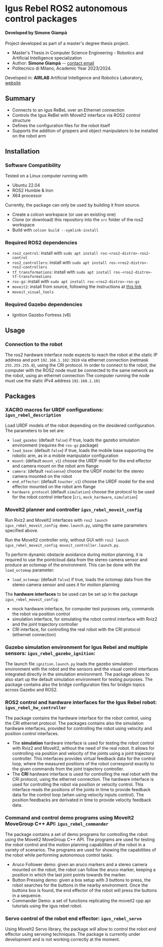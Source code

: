 # Igus Rebel ROS2 autonomous control packages

#### Developed by Simone Giampà

Project developed as part of a master's degree thesis project.

- Master's Thesis in Computer Science Engineering - Robotics and Artificial Intelligence specialization
- Author: __Simone Giampà__ -- [contact email](simone.giampa@mail.polimi.it)
- Politecnico di Milano, Academic Year 2023/2024.

Developed in: **AIRLAB** Artificial Intelligence and Robotics Laboratory, [website](https://airlab.deib.polimi.it/)

## Summary

* Connects to an igus ReBeL over an Ethernet connection
* Controls the Igus ReBel with MoveIt2 interface via ROS2 control structure
* Defines the configuration files for the robot itself
* Supports the addition of grippers and object manipulators to be installed on the robot arm

## Installation

### Software Compatibility

Tested on a Linux computer running with:
- Ubuntu 22.04
- ROS2 Humble & Iron
- X64 processor

Currently, the package can only be used by building it from source.

* Create a colcon workspace (or use an existing one)
* Clone (or download) this repository into the `src` folder of the ros2 workspace
* Build with `colcon build --symlink-install`

### Required ROS2 dependencies 

- `ros2_control`: install with `sudo apt install ros-<ros2-distro>-ros2-control`
- `ros2_controllers`: install with `sudo apt install ros-<ros2-distro>-ros2-controllers`
- `tf_transformations`: install with `sudo apt install ros-<ros2-distro>-tf-transformations`
- `ros-gz`: install with `sudo apt install ros-<ros2-distro>-ros-gz`
- `moveit2`: install from source, following the instructions at [this link](https://moveit.ros.org/install-moveit2/source/)
- `moveit_visual_tools`


### Required Gazebo dependencies

- Ignition Gazebo Fortress (v6)

## Usage

### Connection to the robot

The ros2 hardware interface node expects to reach the robot at the static IP address and port `192.168.1.102:3920` 
via ethernet connection (netmask `255.255.255.0`), using the CRI protocol. In order to connect to the robot, the computer with the
ROS2 node must be connected to the same network as the robot, using an ethernet connection
The computer running the node must use the static IPv4 address `192.168.1.101`

## Packages

### XACRO macros for URDF configurations: `igus_rebel_description`

Load URDF models of the robot depending on the desidered configuration. The parameters to be set are:
- `load_gazebo`: (default `false`) if true, loads the gazebo simulation environment (requires the `ros-gz` package)
- `load_base`: (default `false`) if true, loads the mobile base supporting the robotic arm, as in a mobile manipulator configuration
- `mount`: (default `mount_v1`) choose the URDF model for the end effector and camera mount on the robot arm flange
- `camera`: (default `realsense`) choose the URDF model for the stereo camera mounted on the robot
- `end_effector`: (default `toucher_v1`) choose the URDF model for the end effector mounted on the robot arm flange
- `hardware_protocol` (default `simulation`) choose the protocol to be used for the robot control interface [`cri`, `mock_hardware`, `simulation`]


### MoveIt2 planner and controller `igus_rebel_moveit_config`

Run Rviz2 and MoveIt2 interfaces with `ros2 launch igus_rebel_moveit_config demo.launch.py`, using the same parameters specified above.

Run the MoveIt2 controller only, without GUI with `ros2 launch igus_rebel_moveit_config moveit_controller.launch.py`.

To perform dynamic obstacle avoidance during motion planning, it is required to use the pointcloud data from the stereo camera sensor
and produce an octomap of the environment. This can be done with the `load_octomap` parameter:
- `load_octomap`: (default `false`) if true, loads the octomap data from the stereo camera sensor and uses it for motion planning

The **hardware interfaces** to be used can be set up in the package `igus_rebel_moveit_config`:
- mock hardware interface, for computer test purposes only, commands the robot via position control
- simulation interface, for simulating the robot control interface with Rviz2 and the joint trajectory controller
- CRI interface, for controlling the real robot with the CRI protocol (ethernet connection)

### Gazebo simulation environment for Igus Rebel and multiple sensors: `igus_rebel_gazebo_ignition`:

The launch file `ignition.launch.py` loads the gazebo simulation environment with the robot and the sensors and the visual control
interfaces integrated directly in the simulation environment. The package allows to also start up the default simulation environment for testing purposes.
The package contains also the bridge configuration files for bridgin topics across Gazebo and ROS2.

### ROS2 control and hardware interfaces for the Igus Rebel robot: `igus_rebel_hw_controller`

The package contains the hardware interface for the robot control, using the CRI ethernet protocol. 
The packages contains also the simulation hardware interfaces, provided for controlling the robot using velocity and position control interfaces. 

- The **simulation** hardware interface is used for testing the robot control with Rviz2 and MoveIt2, without the need of the real robot.
It allows for controlling via position and velocity of the joints using a joint trajectory controller. This interfaces provides virtual 
feedback data for the control loop, where the measured positions of the robot correspond exactly to the given commands from the
joint trajectory controller.
- The **CRI** hardware interface is used for controlling the real robot with the CRI protocol, using the ethernet connection. The
hardware interface is used for controlling the robot via position or velocity control. This interface reads the positions of the joints in time
to provide feedback data for the control loop (when using velocity inputs control). The position feedbacks are derivated in time to provide
velocity feedback data.

### Command and control demo programs using MoveIt2 MoveGroup C++ API: `igus_rebel_commander`

The package contains a set of demo programs for controlling the robot using the MoveIt2 MoveGroup C++ API. The programs are used for
testing the robot control and the motion planning capabilities of the robot in a variety of scenarios. The programs are used for showing the
capabilities of the robot while performing autonomous control tasks.

- Aruco Follower demo: given an aruco markers and a stereo camera mounted on the robot, the robot can follow the aruco marker, 
  keeping a position in which the last joint points towards the marker. 
- Button Pressing demo: given a box setup with 3 buttons to press, the robot searches for the buttons in the nearby environment. Once the buttons 
  box is found, the end effector of the robot will press the buttons in a sequence.
- Commander Demo: a set of functions replicating the moveit2 cpp api tutorials using the igus rebel robot.

### Servo control of the robot end effector: `igus_rebel_servo`

Using MoveIt2 Servo library, the package _will_ allow to control the robot end effector using servoing techniques. The package is currently
under development and is not working correctly at the moment.